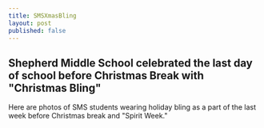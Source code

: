 ```yaml
---
title: SMSXmasBling
layout: post
published: false
---
```

## Shepherd Middle School celebrated the last day of school before Christmas Break with "Christmas Bling"

Here are photos of SMS students wearing holiday bling as a part of the last week before Christmas break and "Spirit Week."

